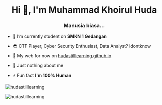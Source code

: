 <h1 align="center">Hi 👋, I'm Muhammad Khoirul Huda</h1>
<h3 align="center">Manusia biasa...</h3>

- 🔭 I’m currently student on **SMKN 1 Gedangan**

- 😎 CTF Player, Cyber Security Enthusiast, Data Analyst? Idontknow

- 📝 My web for now on [hudastilllearning.github.io](hudastilllearning.github.io)

- 💬 Just nothing about me

- ⚡ Fun fact **I'm 100% Human**

<p><img src="https://komarev.com/ghpvc/?username=hudastilllearning&label=Profile%20views&color=0e75b6&style=flat" alt="hudastilllearning" /> </p>
<p><img align="left" src="https://github-readme-stats.vercel.app/api/top-langs?username=hudastilllearning&show_icons=true&locale=en&layout=compact" alt="hudastilllearning" /></p>
